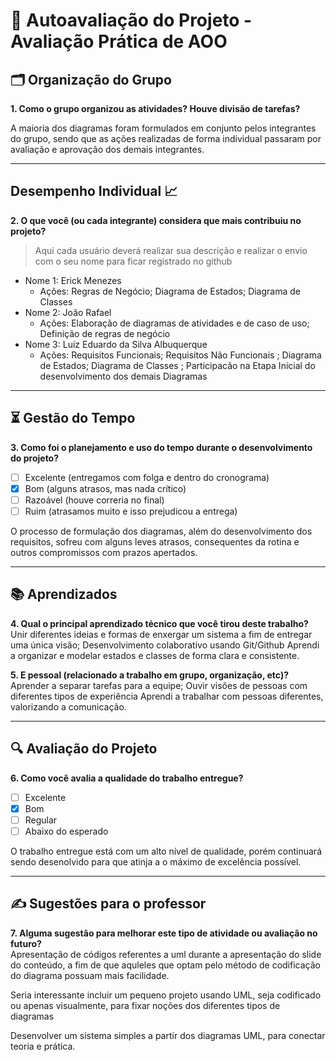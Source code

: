 # 🧠 Autoavaliação do Projeto - Avaliação Prática de AOO

## 🗂️ Organização do Grupo
**1. Como o grupo organizou as atividades? Houve divisão de tarefas?**

A maioria dos diagramas foram formulados em conjunto pelos integrantes do grupo, sendo que as ações realizadas de forma individual passaram por avaliação e aprovação dos demais integrantes. 

---

## Desempenho Individual 📈
**2. O que você (ou cada integrante) considera que mais contribuiu no projeto?**
> Aqui cada usuário deverá realizar sua descrição e realizar o envio com o seu nome para ficar registrado no github

- Nome 1: Erick Menezes
    - Ações: Regras de Negócio; Diagrama de Estados; Diagrama de Classes
- Nome 2: João Rafael
    - Ações: Elaboração de diagramas de atividades e de caso de uso; Definição de regras de negócio
- Nome 3: Luiz Eduardo da Silva Albuquerque
    - Ações: Requisitos Funcionais; Requisitos Não Funcionais ; Diagrama de Estados; Diagrama de Classes ; Participacão na Etapa Inicial do desenvolvimento dos demais Diagramas


---

## ⏳ Gestão do Tempo
**3. Como foi o planejamento e uso do tempo durante o desenvolvimento do projeto?**

- [ ] Excelente (entregamos com folga e dentro do cronograma)
- [X] Bom (alguns atrasos, mas nada crítico)
- [ ] Razoável (houve correria no final)
- [ ] Ruim (atrasamos muito e isso prejudicou a entrega)

O processo de formulação dos diagramas, além do desenvolvimento dos requisitos, sofreu com alguns leves atrasos, consequentes da rotina e outros compromissos com prazos apertados.

---

## 📚 Aprendizados
**4. Qual o principal aprendizado técnico que você tirou deste trabalho?**  
Unir diferentes ideias e formas de enxergar um sistema a fim de entregar uma única visão;
Desenvolvimento colaborativo usando Git/Github
Aprendi a organizar e modelar estados e classes de forma clara e consistente.

**5. E pessoal (relacionado a trabalho em grupo, organização, etc)?**  
Aprender a separar tarefas para a equipe;
Ouvir visões de pessoas com diferentes tipos de experiência
Aprendi a trabalhar com pessoas diferentes, valorizando a comunicação.

---

## 🔍 Avaliação do Projeto
**6. Como você avalia a qualidade do trabalho entregue?**

- [ ] Excelente
- [X] Bom
- [ ] Regular
- [ ] Abaixo do esperado

O trabalho entregue está com um alto nível de qualidade, porém continuará sendo desenolvido para que atinja a o máximo de excelência possível.  

---

## ✍️ Sugestões para o professor
**7. Alguma sugestão para melhorar este tipo de atividade ou avaliação no futuro?**  
Apresentação de códigos referentes a uml durante a apresentação do slide do conteúdo, a fim de que aquleles que optam pelo método de codificação do diagrama possuam mais facilidade.

Seria interessante incluir um pequeno projeto usando UML, seja codificado ou apenas visualmente, para fixar noções dos diferentes tipos de diagramas 

Desenvolver um sistema simples a partir dos diagramas UML, para conectar teoria e prática.

